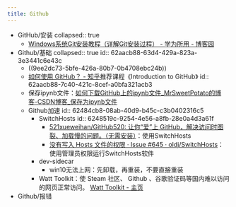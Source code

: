 ```yaml
---
title: Github
---
```


- GitHub/安装
  collapsed:: true
	- [Windows系统Git安装教程（详解Git安装过程） - 学为所用 - 博客园](https://www.cnblogs.com/xueweisuoyong/p/11914045.html)
- Github/基础
  collapsed:: true
  id:: 62aacb88-63d4-429a-823a-3e3441c6e43c
	- ((9ee2dc73-5bfe-426a-80b7-0b4708ebc24b))
	- [如何使用 GitHub？ - 知乎](https://www.zhihu.com/question/20070065)推荐课程《Introduction to GitHub》
	  id:: 62aacb88-7c40-421c-8cef-a0bfa321acb3
	- 保存ipynb文件：[如何下载GitHub上的ipynb文件_MrSweetPotato的博客-CSDN博客_保存为ipynb文件](https://blog.csdn.net/MrSweetPotato/article/details/102598095)
	- Github加速
	  id:: 62484cb8-08ab-40d9-b45c-c3b0402316c5
		- SwitchHosts
		  id:: 6248519c-9254-4e56-a8fb-28e0a4d3a61f
			- [521xueweihan/GitHub520: 让你“爱”上 GitHub，解决访问时图裂、加载慢的问题。（无需安装）](https://github.com/521xueweihan/GitHub520)：使用SwitchHosts
			- [没有写入 Hosts 文件的权限 · Issue #645 · oldj/SwitchHosts](https://github.com/oldj/SwitchHosts/issues/645)：使用管理员权限运行SwitchHosts软件
		- dev-sidecar
			- win10无法上网：先卸载，再重装，不要直接重装
		- Watt Toolkit：使 Steam 社区、 Github 、谷歌验证码等国内难以访问的网页正常访问。 [Watt Toolkit - 主页](https://steampp.net/)
- Github/报错